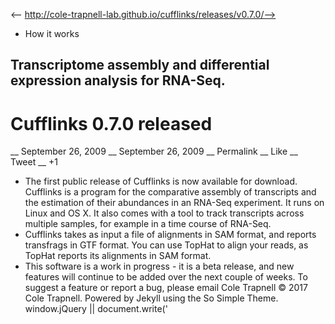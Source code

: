 <-- http://cole-trapnell-lab.github.io/cufflinks/releases/v0.7.0/-->

* How it works
## Transcriptome assembly and differential expression analysis for RNA-Seq.
# Cufflinks 0.7.0 released
__ September 26, 2009 __ September 26, 2009 __ Permalink __ Like __ Tweet __ +1
* The first public release of Cufflinks is now available for download. Cufflinks is a program for the comparative assembly of transcripts and the estimation of their abundances in an RNA-Seq experiment. It runs on Linux and OS X. It also comes with a tool to track transcripts across multiple samples, for example in a time course of RNA-Seq.
* Cufflinks takes as input a file of alignments in SAM format, and reports transfrags in GTF format. You can use TopHat to align your reads, as TopHat reports its alignments in SAM format.
* This software is a work in progress - it is a beta release, and new features will continue to be added over the next couple of weeks. To suggest a feature or report a bug, please email Cole Trapnell
© 2017 Cole Trapnell. Powered by Jekyll using the So Simple Theme.
window.jQuery || document.write('<script src="http://cole-trapnell- lab.github.io/cufflinks/assets/js/vendor/jquery-1.9.1.min.js"><\/script>') var _gaq = _gaq || []; var pluginUrl = '//www.google- analytics.com/plugins/ga/inpage_linkid.js'; _gaq.push(['_require', 'inpage_linkid', pluginUrl]); _gaq.push(['_setAccount', 'UA-6101038-2']); _gaq.push(['_trackPageview']); (function() { var ga = document.createElement('script'); ga.type = 'text/javascript'; ga.async = true; ga.src = ('https:' == document.location.protocol ? 'https://ssl' : 'http://www') + '.google-analytics.com/ga.js'; var s = document.getElementsByTagName('script')[0]; s.parentNode.insertBefore(ga, s); })();